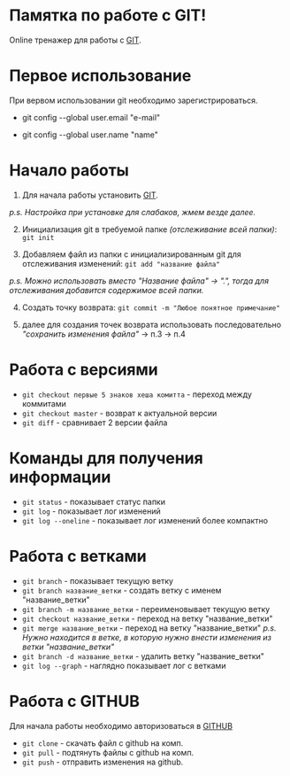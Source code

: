 # Памятка по работе с GIT! #

Online тренажер для работы с [GIT](https://learngitbranching.js.org/). 

# Первое использование

При вервом использовании git необходимо зарегистрироваться.

* git config --global user.email "e-mail"

* git config --global user.name "name"

# Начало работы  

1. Для начала работы установить [GIT](https://git-scm.com/downloads). 

*p.s. Настройка при установке для слабаков, жмем везде далее.*

2. Инициализация git в требуемой папке *(отслеживание всей папки)*: ```git init```

3. Добавляем файл из папки с инициализированным git для отслеживания изменений:  ```git add "название файла"```

*p.s. Можно использовать вместо "Название файла" -> ".", тогда для отслеживания добавится содержимое всей папки.*

4. Создать точку возврата: ```git commit -m "Любое понятное примечание"``` 

5. далее для создания точек возврата использовать последовательно *"сохранить изменения файла"* -> п.3 -> п.4

# Работа с версиями  

* ```git checkout первые 5 знаков хеша комитта``` - переход между коммитами
* ```git checkout master``` - возврат к актуальной версии
* ```git diff``` - сравнивает 2 версии файла


# Команды для получения информации

* ```git status``` - показывает статус папки
* ```git log``` - показывает лог изменений
* ```git log --oneline``` - показывает лог изменений более компактно

# Работа с ветками

* ```git branch``` - показывает текущую ветку
* ```git branch название_ветки``` - создать ветку с именем "название_ветки"
* ```git branch -m название_ветки``` - переименовывает текущую ветку
* ```git checkout название_ветки``` - переход на ветку "название_ветки"
* ```git merge название_ветки``` - переход на ветку "название_ветки"
*p.s. Нужно находится в ветке, в которую нужно внести изменения из ветки "название_ветки"*
* ```git branch -d название_ветки``` - удалить ветку "название_ветки"
* ```git log --graph``` - наглядно показывает лог с ветками

# Работа с GITHUB

Для начала работы необходимо авторизоваться в [GITHUB](https://github.com)

* ```git clone``` - скачать файл c github на комп.
* ```git pull``` - подтянуть файлы c github на комп.
* ```git push``` - отправить изменения на github.


